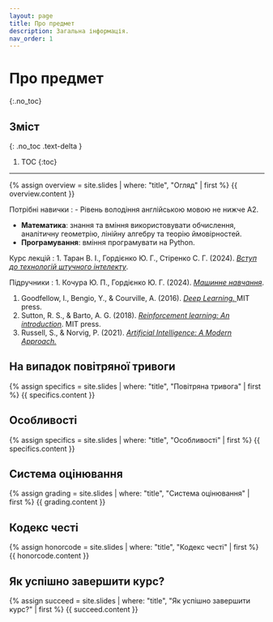 ```yaml
---
layout: page
title: Про предмет
description: Загальна інформація.
nav_order: 1
---
```


# Про предмет
{:.no_toc}

## Зміст
{: .no_toc .text-delta }

1. TOC
{:toc}

---

{% assign overview = site.slides | where: "title", "Огляд" | first %}
{{ overview.content }}


Потрiбнi навички
: - Рівень володіння англійською мовою не нижче А2.
- **Математика**: знання та вміння використовувати обчислення, аналітичну геометрію, лінійну алгебру та теорію ймовірностей.
- **Програмування**: вміння програмувати на Python.


Курс лекцій
: 1. Таран В. І., Гордієнко Ю. Г., Стіренко С. Г. (2024). [*Вступ до технологій штучного інтелекту*](https://ela.kpi.ua/bitstreams/034ae945-e7a1-4827-86c1-e89ec447a011/download).


Підручники
: 1. Кочура Ю. П., Гордієнко Ю. Г. (2024). [*Машинне навчання*](https://drive.google.com/file/d/130ruX0CGGNtX1E39Y622Bu_CThHjb9nc/view?usp=sharing).
1. Goodfellow, I., Bengio, Y., & Courville, A. (2016).  [*Deep Learning.* ](https://www.deeplearningbook.org/) MIT press.
1. Sutton, R. S., & Barto, A. G. (2018). [*Reinforcement learning: An introduction*](http://incompleteideas.net/book/the-book-2nd.html). MIT press.
1. Russell, S., & Norvig, P. (2021). [*Artificial Intelligence: A Modern Approach.*](https://www.amazon.com/Artificial-Intelligence-A-Modern-Approach/dp/0134610997#customerReviews)


## На випадок повітряної тривоги
{% assign specifics = site.slides | where: "title", "Повітряна тривога" | first %}
{{ specifics.content }}

## Особливостi
{% assign specifics = site.slides | where: "title", "Особливостi" | first %}
{{ specifics.content }}

## Система оцiнювання
{% assign grading = site.slides | where: "title", "Система оцiнювання" | first %}
{{ grading.content }}


## Кодекс честi
{% assign honorcode = site.slides | where: "title", "Кодекс честi" | first %}
{{ honorcode.content }}


## Як успішно завершити курс?
{% assign succeed = site.slides | where: "title", "Як успішно завершити курс?" | first %}
{{ succeed.content }}